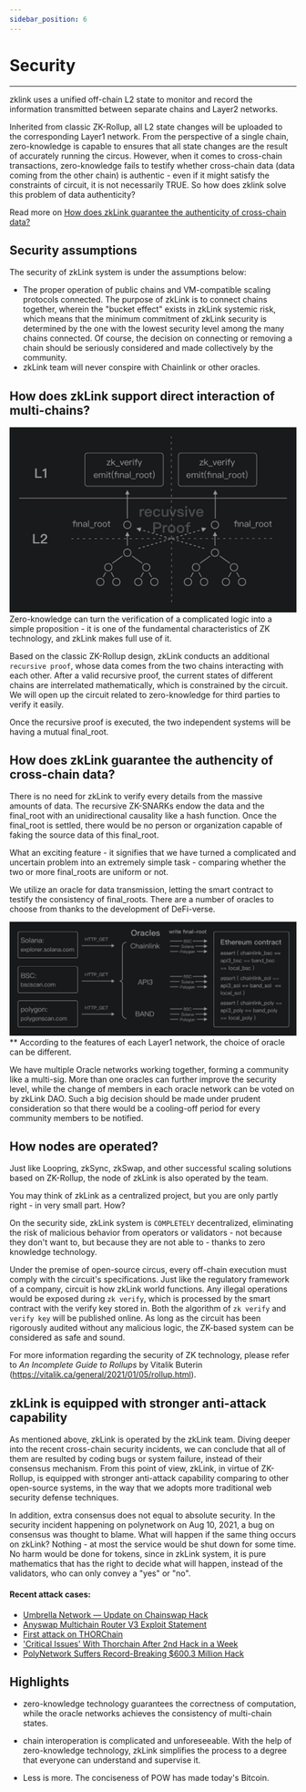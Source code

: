```yaml
---
sidebar_position: 6
---
```


# Security

---


zklink uses a unified off-chain L2 state to monitor and record the information transmitted between separate chains and Layer2 networks.

Inherited from classic ZK-Rollup, all L2 state changes will be uploaded to the corresponding Layer1 network. From the perspective of a single chain, zero-knowledge is capable to ensures that all state changes are the result of accurately running the circus. However, when it comes to cross-chain transactions, zero-knowledge fails to testify whether cross-chain data (data coming from the other chain) is authentic - even if it might satisfy the constraints of circuit, it is not necessarily TRUE. So how does zklink solve this problem of data authenticity?

Read more on [How does zkLink guarantee the authenticity of cross-chain data?](/docs/Technology/About-Security#how-does-zklink-guarantee-the-authencity-of-cross-chain-data)

## Security assumptions
The security of zkLink system is under the assumptions below:

- The proper operation of public chains and VM-compatible scaling protocols connected. The purpose of zkLink is to connect chains together, wherein the "bucket effect" exists in zkLink systemic risk, which means that the minimum commitment of zkLink security is determined by the one with the lowest security level among the many chains connected. Of course, the decision on connecting or removing a chain should be seriously considered and made collectively by the community.
- zkLink team will never conspire with Chainlink or other oracles.

## How does zkLink support direct interaction of multi-chains?
![recursive](../../static/img/recursive.jpeg)
Zero-knowledge can turn the verification of a complicated logic into a simple proposition - it is one of the fundamental characteristics of ZK technology, and zkLink makes full use of it.

Based on the classic ZK-Rollup design, zkLink conducts an additional `recursive proof`, whose data comes from the two chains interacting with each other. After a valid recursive proof, the current states of different chains are interrelated mathematically, which is constrained by the circuit. We will open up the circuit related to zero-knowledge for third parties to verify it easily.

Once the recursive proof is executed, the two independent systems will be having a mutual final_root.

## How does zkLink guarantee the authencity of cross-chain data?
There is no need for zkLink to verify every details from the massive amounts of data. The recursive ZK-SNARKs endow the data and the final_root with an unidirectional causality like a hash function. Once the final_root is settled, there would be no person or organization capable of faking the source data of this final_root.

What an exciting feature - it signifies that we have turned a complicated and uncertain problem into an extremely simple task - comparing whether the two or more final_roots are uniform or not.

We utilize an oracle for data transmission, letting the smart contract to testify the consistency of final_roots. There are a number of oracles to choose from thanks to the development of DeFi-verse.

![oracles](../../static/img/oracles.jpeg)
** According to the features of each Layer1 network, the choice of oracle can be different.


We have multiple Oracle networks working together, forming a community like a multi-sig. More than one oracles can further improve the security level, while the change of members in each oracle network can be voted on by zkLink DAO. Such a big decision should be made under prudent consideration so that there would be a cooling-off period for every community members to be notified.


## How nodes are operated?
Just like Loopring, zkSync, zkSwap, and other successful scaling solutions based on ZK-Rollup, the node of zkLink is also operated by the team.

You may think of zkLink as a centralized project, but you are only partly right - in very small part. How?

On the security side, zkLink system is `COMPLETELY` decentralized, eliminating the risk of malicious behavior from operators or validators - not because they don't want to, but because they are not able to - thanks to zero knowledge technology.

Under the premise of open-source circus, every off-chain execution must comply with the circuit's specifications. Just like the regulatory framework of a company, circuit is how zkLink world functions. Any illegal operations would be exposed during `zk verify`, which is processed by the smart contract with the verify key stored in. Both the algorithm of `zk verify` and `verify key` will be published online. As long as the circuit has been rigorously audited without any malicious logic, the ZK-based system can be considered as safe and sound.

For more information regarding the security of ZK technology, please refer to  *An Incomplete Guide to Rollups* by Vitalik Buterin (https://vitalik.ca/general/2021/01/05/rollup.html).


## zkLink is equipped with stronger anti-attack capability

As mentioned above, zkLink is operated by the zkLink team. Diving deeper into the recent cross-chain security incidents, we can conclude that all of them are resulted by coding bugs or system failure, instead of their consensus mechanism. From this point of view, zkLink, in virtue of ZK-Rollup, is equipped with stronger anti-attack capability comparing to other open-source systems, in the way that we adopts more traditional web security defense techniques.


In addition, extra consensus does not equal to absolute security. In the security incident happening on polynetwork on Aug 10, 2021, a bug on consensus was thought to blame. What will happen if the same thing occurs on zkLink? Nothing - at most the service would be shut down for some time. No harm would be done for tokens, since in zkLink system, it is pure mathematics that has the right to decide what will happen, instead of the validators, who can only convey a "yes" or "no".

#### Recent attack cases:

* [Umbrella Network — Update on Chainswap Hack](https://medium.com/umbrella-network/umbrella-network-update-on-chainswap-hack-628d1aaaa873)
* [Anyswap Multichain Router V3 Exploit Statement](https://anyswap.medium.com/anyswap-multichain-router-v3-exploit-statement-6833f1b7e6fb)
* [First attack on THORChain](https://www.reddit.com/r/THORChain/comments/oa0kss/first_attack_on_thorchain_fixed_already/)
* ['Critical Issues' With Thorchain After 2nd Hack in a Week](https://decrypt.co/76694/critical-issues-with-thorchain-after-2nd-hack-week)
* [PolyNetwork Suffers Record-Breaking $600.3 Million Hack](https://decrypt.co/78163/polynetwork-suffers-record-breaking-600-3m-hack)

## Highlights

- zero-knowledge technology guarantees the correctness of computation, while the oracle networks achieves the consistency of multi-chain states.

- chain interoperation is complicated and unforeseeable. With the help of zero-knowledge technology, zkLink simplifies the process to a degree that everyone can understand and supervise it.

- Less is more. The conciseness of POW has made today's Bitcoin.

